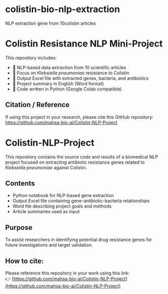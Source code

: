 # colistin-bio-nlp-extraction
NLP extraction gene from 10colistin articles
# Colistin Resistance NLP Mini-Project

This repository includes:

- 🔬 NLP-based data extraction from 10 scientific articles
- 🧬 Focus on *Klebsiella pneumoniae* resistance to Colistin
- 📁 Output Excel file with extracted genes, bacteria, and antibiotics
- 📄 Project summary in English (Word format)
- 🧠 Code written in Python (Google Colab compatible)

## Citation / Reference
If using this project in your research, please cite this GitHub repository:
https://github.com/mahsa-bio-ai/Colistin-NLP-Project
# Colistin-NLP-Project

This repository contains the source code and results of a biomedical NLP project focused on extracting antibiotic resistance genes related to *Klebsiella pneumoniae* against Colistin.

## Contents
- Python notebook for NLP-based gene extraction
- Output Excel file containing gene-antibiotic-bacteria relationships
- Word file describing project goals and methods
- Article summaries used as input

## Purpose
To assist researchers in identifying potential drug resistance genes for future investigations and target validation.

## How to cite:
Please reference this repository in your work using this link:  
👉 [https://github.com/mahsa-bio-ai/Colistin-NLP-Project](https://github.com/mahsa-bio-ai/Colistin-NLP-Project)
